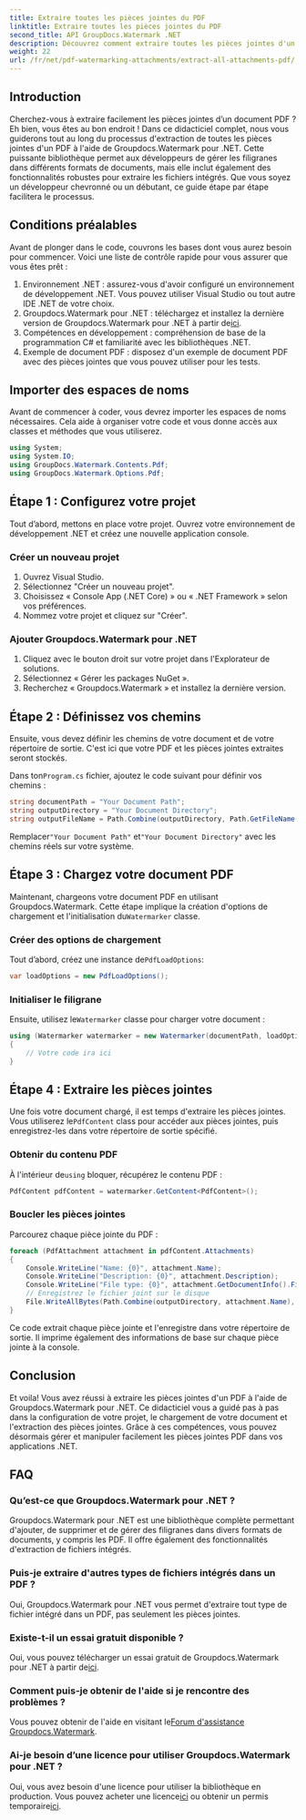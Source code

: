 ```yaml
---
title: Extraire toutes les pièces jointes du PDF
linktitle: Extraire toutes les pièces jointes du PDF
second_title: API GroupDocs.Watermark .NET
description: Découvrez comment extraire toutes les pièces jointes d'un PDF à l'aide de Groupdocs.Watermark pour .NET. Suivez notre guide étape par étape pour un processus d’extraction fluide.
weight: 22
url: /fr/net/pdf-watermarking-attachments/extract-all-attachments-pdf/
---
```

## Introduction
Cherchez-vous à extraire facilement les pièces jointes d’un document PDF ? Eh bien, vous êtes au bon endroit ! Dans ce didacticiel complet, nous vous guiderons tout au long du processus d'extraction de toutes les pièces jointes d'un PDF à l'aide de Groupdocs.Watermark pour .NET. Cette puissante bibliothèque permet aux développeurs de gérer les filigranes dans différents formats de documents, mais elle inclut également des fonctionnalités robustes pour extraire les fichiers intégrés. Que vous soyez un développeur chevronné ou un débutant, ce guide étape par étape facilitera le processus.
## Conditions préalables
Avant de plonger dans le code, couvrons les bases dont vous aurez besoin pour commencer. Voici une liste de contrôle rapide pour vous assurer que vous êtes prêt :
1. Environnement .NET : assurez-vous d'avoir configuré un environnement de développement .NET. Vous pouvez utiliser Visual Studio ou tout autre IDE .NET de votre choix.
2.  Groupdocs.Watermark pour .NET : téléchargez et installez la dernière version de Groupdocs.Watermark pour .NET à partir de[ici](https://releases.groupdocs.com/Watermark/net/).
3. Compétences en développement : compréhension de base de la programmation C# et familiarité avec les bibliothèques .NET.
4. Exemple de document PDF : disposez d'un exemple de document PDF avec des pièces jointes que vous pouvez utiliser pour les tests.
## Importer des espaces de noms
Avant de commencer à coder, vous devrez importer les espaces de noms nécessaires. Cela aide à organiser votre code et vous donne accès aux classes et méthodes que vous utiliserez.
```csharp
using System;
using System.IO;
using GroupDocs.Watermark.Contents.Pdf;
using GroupDocs.Watermark.Options.Pdf;
```
## Étape 1 : Configurez votre projet
Tout d’abord, mettons en place votre projet. Ouvrez votre environnement de développement .NET et créez une nouvelle application console.
### Créer un nouveau projet
1. Ouvrez Visual Studio.
2. Sélectionnez "Créer un nouveau projet".
3. Choisissez « Console App (.NET Core) » ou « .NET Framework » selon vos préférences.
4. Nommez votre projet et cliquez sur "Créer".
### Ajouter Groupdocs.Watermark pour .NET
1. Cliquez avec le bouton droit sur votre projet dans l'Explorateur de solutions.
2. Sélectionnez « Gérer les packages NuGet ».
3. Recherchez « Groupdocs.Watermark » et installez la dernière version.
## Étape 2 : Définissez vos chemins
Ensuite, vous devez définir les chemins de votre document et de votre répertoire de sortie. C'est ici que votre PDF et les pièces jointes extraites seront stockés.

 Dans ton`Program.cs` fichier, ajoutez le code suivant pour définir vos chemins :
```csharp
string documentPath = "Your Document Path";
string outputDirectory = "Your Document Directory";
string outputFileName = Path.Combine(outputDirectory, Path.GetFileName(documentPath));
```
 Remplacer`"Your Document Path"` et`"Your Document Directory"` avec les chemins réels sur votre système.
## Étape 3 : Chargez votre document PDF
 Maintenant, chargeons votre document PDF en utilisant Groupdocs.Watermark. Cette étape implique la création d'options de chargement et l'initialisation du`Watermarker` classe.
### Créer des options de chargement
 Tout d’abord, créez une instance de`PdfLoadOptions`:
```csharp
var loadOptions = new PdfLoadOptions();
```
### Initialiser le filigrane
 Ensuite, utilisez le`Watermarker` classe pour charger votre document :
```csharp
using (Watermarker watermarker = new Watermarker(documentPath, loadOptions))
{
    // Votre code ira ici
}
```
## Étape 4 : Extraire les pièces jointes
Une fois votre document chargé, il est temps d'extraire les pièces jointes. Vous utiliserez le`PdfContent` class pour accéder aux pièces jointes, puis enregistrez-les dans votre répertoire de sortie spécifié.
### Obtenir du contenu PDF
 À l'intérieur de`using` bloquer, récupérez le contenu PDF :
```csharp
PdfContent pdfContent = watermarker.GetContent<PdfContent>();
```
### Boucler les pièces jointes
Parcourez chaque pièce jointe du PDF :
```csharp
foreach (PdfAttachment attachment in pdfContent.Attachments)
{
    Console.WriteLine("Name: {0}", attachment.Name);
    Console.WriteLine("Description: {0}", attachment.Description);
    Console.WriteLine("File type: {0}", attachment.GetDocumentInfo().FileType);
    // Enregistrez le fichier joint sur le disque
    File.WriteAllBytes(Path.Combine(outputDirectory, attachment.Name), attachment.Content);
}
```
Ce code extrait chaque pièce jointe et l'enregistre dans votre répertoire de sortie. Il imprime également des informations de base sur chaque pièce jointe à la console.
## Conclusion
Et voila! Vous avez réussi à extraire les pièces jointes d'un PDF à l'aide de Groupdocs.Watermark pour .NET. Ce didacticiel vous a guidé pas à pas dans la configuration de votre projet, le chargement de votre document et l'extraction des pièces jointes. Grâce à ces compétences, vous pouvez désormais gérer et manipuler facilement les pièces jointes PDF dans vos applications .NET.
## FAQ
### Qu’est-ce que Groupdocs.Watermark pour .NET ?
Groupdocs.Watermark pour .NET est une bibliothèque complète permettant d'ajouter, de supprimer et de gérer des filigranes dans divers formats de documents, y compris les PDF. Il offre également des fonctionnalités d'extraction de fichiers intégrés.
### Puis-je extraire d'autres types de fichiers intégrés dans un PDF ?
Oui, Groupdocs.Watermark pour .NET vous permet d'extraire tout type de fichier intégré dans un PDF, pas seulement les pièces jointes.
### Existe-t-il un essai gratuit disponible ?
 Oui, vous pouvez télécharger un essai gratuit de Groupdocs.Watermark pour .NET à partir de[ici](https://releases.groupdocs.com/).
### Comment puis-je obtenir de l'aide si je rencontre des problèmes ?
 Vous pouvez obtenir de l'aide en visitant le[Forum d'assistance Groupdocs.Watermark](https://forum.groupdocs.com/c/watermark/19).
### Ai-je besoin d’une licence pour utiliser Groupdocs.Watermark pour .NET ?
 Oui, vous avez besoin d'une licence pour utiliser la bibliothèque en production. Vous pouvez acheter une licence[ici](https://purchase.groupdocs.com/buy) ou obtenir un permis temporaire[ici](https://purchase.groupdocs.com/temporary-license/).